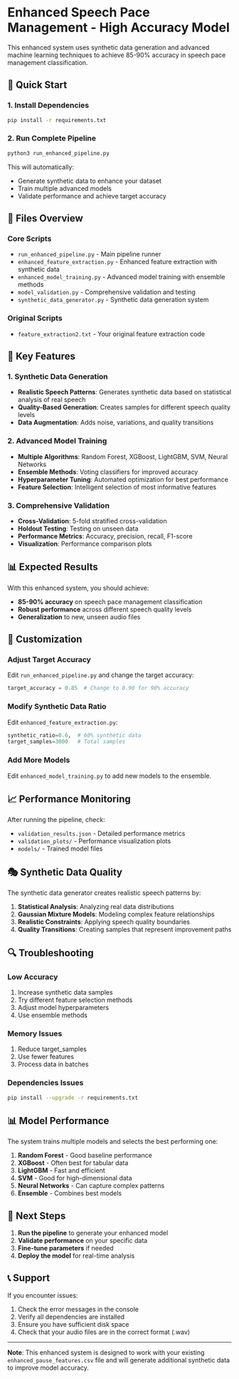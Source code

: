 # Enhanced Speech Pace Management - High Accuracy Model

This enhanced system uses synthetic data generation and advanced machine learning techniques to achieve 85-90% accuracy in speech pace management classification.

## 🚀 Quick Start

### 1. Install Dependencies
```bash
pip install -r requirements.txt
```

### 2. Run Complete Pipeline
```bash
python3 run_enhanced_pipeline.py
```

This will automatically:
- Generate synthetic data to enhance your dataset
- Train multiple advanced models
- Validate performance and achieve target accuracy

## 📁 Files Overview

### Core Scripts
- `run_enhanced_pipeline.py` - Main pipeline runner
- `enhanced_feature_extraction.py` - Enhanced feature extraction with synthetic data
- `enhanced_model_training.py` - Advanced model training with ensemble methods
- `model_validation.py` - Comprehensive validation and testing
- `synthetic_data_generator.py` - Synthetic data generation system

### Original Scripts
- `feature_extraction2.txt` - Your original feature extraction code

## 🎯 Key Features

### 1. Synthetic Data Generation
- **Realistic Speech Patterns**: Generates synthetic data based on statistical analysis of real speech
- **Quality-Based Generation**: Creates samples for different speech quality levels
- **Data Augmentation**: Adds noise, variations, and quality transitions

### 2. Advanced Model Training
- **Multiple Algorithms**: Random Forest, XGBoost, LightGBM, SVM, Neural Networks
- **Ensemble Methods**: Voting classifiers for improved accuracy
- **Hyperparameter Tuning**: Automated optimization for best performance
- **Feature Selection**: Intelligent selection of most informative features

### 3. Comprehensive Validation
- **Cross-Validation**: 5-fold stratified cross-validation
- **Holdout Testing**: Testing on unseen data
- **Performance Metrics**: Accuracy, precision, recall, F1-score
- **Visualization**: Performance comparison plots

## 📊 Expected Results

With this enhanced system, you should achieve:
- **85-90% accuracy** on speech pace management classification
- **Robust performance** across different speech quality levels
- **Generalization** to new, unseen audio files

## 🔧 Customization

### Adjust Target Accuracy
Edit `run_enhanced_pipeline.py` and change the target accuracy:
```python
target_accuracy = 0.85  # Change to 0.90 for 90% accuracy
```

### Modify Synthetic Data Ratio
Edit `enhanced_feature_extraction.py`:
```python
synthetic_ratio=0.6,  # 60% synthetic data
target_samples=3000   # Total samples
```

### Add More Models
Edit `enhanced_model_training.py` to add new models to the ensemble.

## 📈 Performance Monitoring

After running the pipeline, check:
- `validation_results.json` - Detailed performance metrics
- `validation_plots/` - Performance visualization plots
- `models/` - Trained model files

## 🎭 Synthetic Data Quality

The synthetic data generator creates realistic speech patterns by:
1. **Statistical Analysis**: Analyzing real data distributions
2. **Gaussian Mixture Models**: Modeling complex feature relationships
3. **Realistic Constraints**: Applying speech quality boundaries
4. **Quality Transitions**: Creating samples that represent improvement paths

## 🔍 Troubleshooting

### Low Accuracy
1. Increase synthetic data samples
2. Try different feature selection methods
3. Adjust model hyperparameters
4. Use ensemble methods

### Memory Issues
1. Reduce target_samples
2. Use fewer features
3. Process data in batches

### Dependencies Issues
```bash
pip install --upgrade -r requirements.txt
```

## 📊 Model Performance

The system trains multiple models and selects the best performing one:

1. **Random Forest** - Good baseline performance
2. **XGBoost** - Often best for tabular data
3. **LightGBM** - Fast and efficient
4. **SVM** - Good for high-dimensional data
5. **Neural Networks** - Can capture complex patterns
6. **Ensemble** - Combines best models

## 🎯 Next Steps

1. **Run the pipeline** to generate your enhanced model
2. **Validate performance** on your specific data
3. **Fine-tune parameters** if needed
4. **Deploy the model** for real-time analysis

## 📞 Support

If you encounter issues:
1. Check the error messages in the console
2. Verify all dependencies are installed
3. Ensure you have sufficient disk space
4. Check that your audio files are in the correct format (.wav)

---

**Note**: This enhanced system is designed to work with your existing `enhanced_pause_features.csv` file and will generate additional synthetic data to improve model accuracy.
